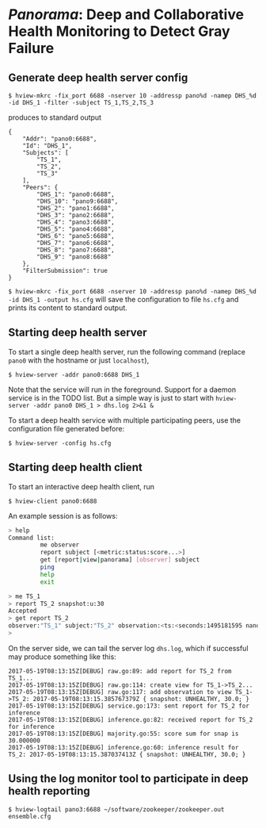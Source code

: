 # *Panorama*: Deep and Collaborative Health Monitoring to Detect Gray Failure

## Generate deep health server config

`$ hview-mkrc -fix_port 6688 -nserver 10 -addressp pano%d -namep DHS_%d -id DHS_1 -filter -subject TS_1,TS_2,TS_3`

produces to standard output

```
{
    "Addr": "pano0:6688",
    "Id": "DHS_1",
    "Subjects": [
        "TS_1",
        "TS_2",
        "TS_3"
    ],
    "Peers": {
        "DHS_1": "pano0:6688",
        "DHS_10": "pano9:6688",
        "DHS_2": "pano1:6688",
        "DHS_3": "pano2:6688",
        "DHS_4": "pano3:6688",
        "DHS_5": "pano4:6688",
        "DHS_6": "pano5:6688",
        "DHS_7": "pano6:6688",
        "DHS_8": "pano7:6688",
        "DHS_9": "pano8:6688"
    },
    "FilterSubmission": true
}
```

`$ hview-mkrc -fix_port 6688 -nserver 10 -addressp pano%d -namep DHS_%d -id DHS_1 -output hs.cfg` will save the
configuration to file `hs.cfg` and prints its content to standard output.

## Starting deep health server

To start a single deep health server, run the following command (replace `pano0` with
the hostname or just `localhost`),

`$ hview-server -addr pano0:6688 DHS_1`

Note that the service will run in the foreground. Support for a daemon service is in the TODO list. 
But a simple way is just to start with `hview-server -addr pano0 DHS_1 > dhs.log 2>&1 &`

To start a deep health service with multiple participating peers, use the configuration
file generated before:

`$ hview-server -config hs.cfg`

## Starting deep health client

To start an interactive deep health client, run

`$ hview-client pano0:6688`

An example session is as follows:

```bash
> help
Command list:
         me observer
         report subject [<metric:status:score...>]
         get [report|view|panorama] [observer] subject
         ping
         help
         exit

> me TS_1
> report TS_2 snapshot:u:30
Accepted
> get report TS_2
observer:"TS_1" subject:"TS_2" observation:<ts:<seconds:1495181595 nanos:385767379 > metrics:<key:"snapshot" value:<name:"snapshot" value:<status:UNHEALTHY score:30 > > > >
>
```

On the server side, we can tail the server log `dhs.log`, which if successful may
produce something like this:

```
2017-05-19T08:13:15Z[DEBUG] raw.go:89: add report for TS_2 from TS_1...
2017-05-19T08:13:15Z[DEBUG] raw.go:114: create view for TS_1->TS_2...
2017-05-19T08:13:15Z[DEBUG] raw.go:117: add observation to view TS_1->TS_2: 2017-05-19T08:13:15.385767379Z { snapshot: UNHEALTHY, 30.0; }
2017-05-19T08:13:15Z[DEBUG] service.go:173: sent report for TS_2 for inference
2017-05-19T08:13:15Z[DEBUG] inference.go:82: received report for TS_2 for inference
2017-05-19T08:13:15Z[DEBUG] majority.go:55: score sum for snap is 30.000000
2017-05-19T08:13:15Z[DEBUG] inference.go:60: inference result for TS_2: 2017-05-19T08:13:15.387037413Z { snapshot: UNHEALTHY, 30.0; }
```

## Using the log monitor tool to participate in deep health reporting
`$ hview-logtail pano3:6688 ~/software/zookeeper/zookeeper.out ensemble.cfg`
